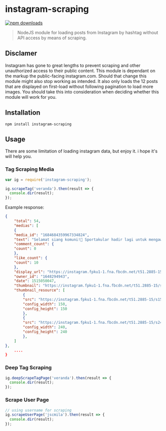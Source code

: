# instagram-scraping

[![npm downloads](https://img.shields.io/npm/dt/instagram-scraping.svg)](https://npm.im/new-package)

> NodeJS module for loading posts from Instagram by hashtag without API access by means of scraping.

## Disclamer

Instagram has gone to great lengths to prevent scraping and other unauthorized access to their public content. This module is dependant on the markup the public-facing instagram.com. Should that change this module might also stop working as intended. It also only loads the 12 posts that are displayed on first-load without following pagination to load more images. You should take this into consideration when deciding whether this module will work for you.

## Installation

`npm install instagram-scraping`

## Usage

There are some limitation of loading instagram data, but enjoy it. i hope it's will help you.

### Tag Scraping Media

```javascript
var ig = require('instagram-scraping');

ig.scrapeTag('veranda').then(result => {
  console.dir(result);
});
```

Example response:

```json
{
	"total": 54,
	"medias": [
	{
	"media_id": "1684684359967334824",
	"text": "Selamat siang komuni!🙋 Sportakular hadir lagi untuk mengawali 2018 kita ini dengan penuh semangat dan kebersamaan, berikut jadwal-jadwalnya : sportakular Voly Kamis,4 Januari 2018 18.00 sd selesai Lap.telkom pinggir monumen Sportakular Futsal Jumat , 5 Januari 2018 17.30-20.00 Lap. Meteor Sportakular Badminton Sabtu,6 Januari2018 19.00-21.00 Lap.Pdam (pinggir ITB) Dicatet ya setiap jadwal kegiatannya, biar tidak terlewatkan karena sayang banget untuk dilewatkan. 😉 dan untuk cabang olahraga lain bakalan mimin share lagi so stay tuned dan selalu ingat: 'Berpartisipasi = Auto Kece😎😎' salam olahraga! #himaik #Ikberaniberkarya #salamsatuik #menujuIKsehat #unikom #sportakular",
	"comment_count": {
	"count": 0
	},
	"like_count": {
	"count": 10
	},
	"display_url": "https://instagram.fpku1-1.fna.fbcdn.net/t51.2885-15/e35/25024357_207155156521690_1744670180115480576_n.jpg?se=7",
	"owner_id": "1648294943",
	"date": 1515050047,
	"thumbnail": "https://instagram.fpku1-1.fna.fbcdn.net/t51.2885-15/s640x640/sh0.08/e35/c0.134.1076.1076/25024357_207155156521690_1744670180115480576_n.jpg",
	"thumbnail_resource": [
		{
		"src": "https://instagram.fpku1-1.fna.fbcdn.net/t51.2885-15/s150x150/e35/c0.134.1076.1076/25024357_207155156521690_1744670180115480576_n.jpg",
		"config_width": 150,
		"config_height": 150
		},
		{
		"src": "https://instagram.fpku1-1.fna.fbcdn.net/t51.2885-15/s240x240/e35/c0.134.1076.1076/25024357_207155156521690_1744670180115480576_n.jpg",
		"config_width": 240,
		"config_height": 240
		},
	]
},
    ....
}
```

### Deep Tag Scraping

```javascript
ig.deepScrapeTagPage('veranda').then(result => {
  console.dir(result);
});
```

### Scrape User Page

```javascript
// using username for scraping
ig.scrapeUserPage('jscmila').then(result => {
  console.dir(result);
});
```
